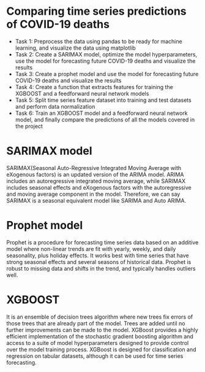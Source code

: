 # Comparing time series predictions of COVID-19 deaths

- Task 1: Preprocess the data using pandas to be ready for machine learning, and visualize the data using matplotlib
- Task 2: Create a SARIMAX model, optimize the model hyperparameters, use the model for forecasting future COVID-19 deaths and visualize the results
- Task 3: Create a prophet model and use the model for forecasting future COVID-19 deaths and visualize the results
- Task 4: Create a function that extracts features for training the XGBOOST and a feedforward neural network models
- Task 5: Split time series feature dataset into training and test datasets and perform data normalization
- Task 6: Train an XGBOOST model and a feedforward neural network model, and finally compare the predictions of all the models covered in the project

# SARIMAX model
SARIMAX(Seasonal Auto-Regressive Integrated Moving Average with eXogenous factors) is an updated version of the ARIMA model. ARIMA includes an autoregressive integrated moving average, while SARIMAX includes seasonal effects and eXogenous factors with the autoregressive and moving average component in the model. Therefore, we can say SARIMAX is a seasonal equivalent model like SARIMA and Auto ARIMA.

# Prophet model
Prophet is a procedure for forecasting time series data based on an additive model where non-linear trends are fit with yearly, weekly, and daily seasonality, plus holiday effects. It works best with time series that have strong seasonal effects and several seasons of historical data. Prophet is robust to missing data and shifts in the trend, and typically handles outliers well.

# XGBOOST
It is an ensemble of decision trees algorithm where new trees fix errors of those trees that are already part of the model. Trees are added until no further improvements can be made to the model. XGBoost provides a highly efficient implementation of the stochastic gradient boosting algorithm and access to a suite of model hyperparameters designed to provide control over the model training process. XGBoost is designed for classification and regression on tabular datasets, although it can be used for time series forecasting.

